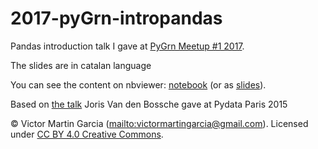 # 2017-pyGrn-intropandas

Pandas introduction talk I gave at [PyGrn Meetup #1 2017](https://www.meetup.com/PythonGirona/events/241597088/).

The slides are in catalan language

You can see the content on nbviewer: [notebook](http://nbviewer.ipython.org/github/victormartingarcia/2017-pyGrn-intropandas/blob/master/pandas_introduction.ipynb) (or as [slides](http://nbviewer.ipython.org/format/slides/github/victormartingarcia/2017-pyGrn-intropandas/blob/master/pandas_introduction.ipynb#/)).

Based on [the talk](https://github.com/jorisvandenbossche/2015-PyDataParis) Joris Van den Bossche gave at Pydata Paris 2015

© Victor Martin Garcia (<mailto:victormartingarcia@gmail.com>). Licensed under [CC BY 4.0 Creative Commons](http://creativecommons.org/licenses/by/4.0/).
